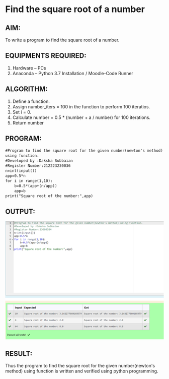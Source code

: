 # Find the square root of a number

## AIM:
To write a program to find the square root of a number.

## EQUIPMENTS REQUIRED:
1. Hardware – PCs
2. Anaconda – Python 3.7 Installation / Moodle-Code Runner

## ALGORITHM:
1. Define a function.
2. Assign number_iters = 100 in the function to perform 100 iteratios.
3. Set i = 0.
4. Calculate  number = 0.5 * (number + a / number) for 100 iterations.
5. Return number

## PROGRAM:
```
#Program to find the square root for the given number(newton's method) using function.
#Developed by :Daksha Subbaian
#Register Number:212223230036
n=int(input())
app=0.5*n
for i in range(1,10):
    b=0.5*(app+(n/app))
    app=b
print("Square root of the number:",app)
```

## OUTPUT:
![output](/output2b.png)

## RESULT:
Thus the program to find the square root for the given number(newton's method) using function is written and verified using python programming.
